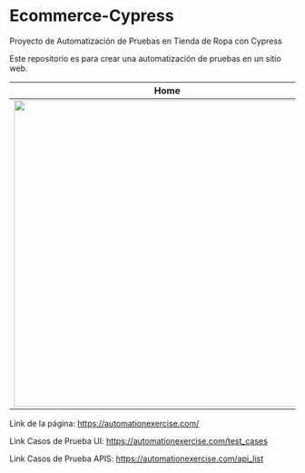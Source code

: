 # Ecommerce-Cypress
Proyecto de Automatización de Pruebas en Tienda de Ropa con Cypress

Este repositorio es para crear una automatización de pruebas en un sitio web.


|Home|Login|
|----|-----|
|<img src="https://user-images.githubusercontent.com/81280372/211223550-d6d0a4f1-5f87-4e2a-922d-29cc88bc77b4.png" width="540" height="">|<img src="https://user-images.githubusercontent.com/81280372/211223622-2f9bb3f4-6593-450f-9319-23d63ffdb173.png" width="540" height="">|

<p>Link de la página: <a href="https://automationexercise.com/">https://automationexercise.com/</a></p>
<p>Link Casos de Prueba UI: <a href="https://automationexercise.com/test_cases">https://automationexercise.com/test_cases</a></p>
<p>Link Casos de Prueba APIS: <a href="https://automationexercise.com/api_list">https://automationexercise.com/api_list</a></p>
